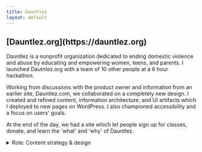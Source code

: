 ```yaml
---
title: Dauntlez
layout: default
---
```


<article class="projContainer projLimitWidth" markdown="1">
<h1 class="centerGrid" markdown="1">[Dauntlez.org](https://dauntlez.org)</h1>

Dauntlez is a nonprofit organization dedicated to ending domestic violence and abuse by educating and empowering women, teens, and parents. I launched Dautnlez.org with a team of 10 other people at a 6 hour hackathon.

Working from discussions with the product owner and information from an earlier site, Dauntlez.com, we collaborated on a completely new design. I created and refined content, information architecture, and UI artifacts which I deployed to new pages on WordPress. I also championed accessibility and a focus on users' goals.

At the end of the day, we had a site which let people sign up for classes, donate, and learn the 'what' and 'why' of Dauntlez.


<section>
<details aria-expanded="true/false" tabindex="0" role="button" class="smallerBreak">
<summary>Role: Content strategy & design</summary>
<div>
Working with the product owner and 9 other volunteers, I designed and deployed Dauntlez.org. I created its information architecture and content based on essential user needs and the organization's goals.
</div>
</details>

<details aria-expanded="true/false" tabindex="0" role="button" class="smallestBreak>
<summary>Deliverables</summary>
<div>
content strategy, content, user types, user stories, user flows, wireframes, site-map, deployed site
</div>
</details>

<details aria-expanded="true/false" tabindex="0" role="button" class="smallestBreak>
<summary>Tools</summary>
<div>
WordPress, CSS, Google Docs, Excel, Trello, pencil, paper, whiteboard
</div>
</details>
</section>
</article>
